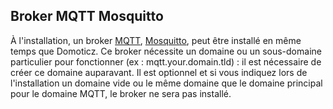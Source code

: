 ## Broker MQTT Mosquitto

À l'installation, un broker [MQTT](https://fr.wikipedia.org/wiki/MQTT), [Mosquitto](https://mosquitto.org/), peut être installé en même temps que Domoticz.
Ce broker nécessite un domaine ou un sous-domaine particulier pour fonctionner (ex : mqtt.your.domain.tld) : il est nécessaire de créer ce domaine auparavant.
Il est optionnel et si vous indiquez lors de l'installation un domaine vide ou le même domaine que le domaine principal pour le domaine MQTT, le broker ne sera pas installé.

